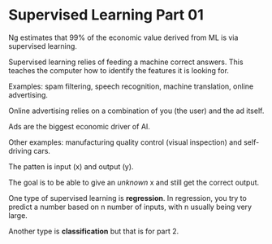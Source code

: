 # Supervised Learning Part 01

Ng estimates that 99% of the economic value derived from ML is via supervised learning.

Supervised learning relies of feeding a machine correct answers. This teaches the computer how to identify the features it is looking for.

Examples: spam filtering, speech recognition, machine translation, online advertising.

Online advertising relies on a combination of you (the user) and the ad itself.

Ads are the biggest economic driver of AI.

Other examples: manufacturing quality control (visual inspection) and self-driving cars. 

The patten is input (x) and output (y).

The goal is to be able to give an *unknown* x and still get the correct output.

One type of supervised learning is **regression**. In regression, you try to predict a number based on n number of inputs, with n usually being very large.

Another type is **classification** but that is for part 2. 